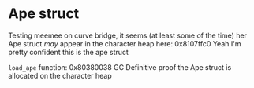 # Ape struct

Testing meemee on curve bridge, it seems (at least some of the time) her Ape struct _may_ appear in the character heap here: 0x8107ffc0
Yeah I'm pretty confident this is the ape struct

`load_ape` function: 0x80380038 GC
Definitive proof the Ape struct is allocated on the character heap
